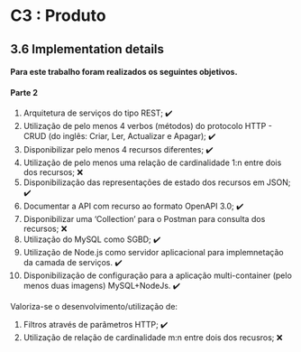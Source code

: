 # C3 : Produto

## 3.6 Implementation details

#### Para este trabalho foram realizados os seguintes objetivos.
#### Parte 2
1. Arquitetura de serviços do tipo REST; ✔️ 
2. Utilização de pelo menos 4 verbos (métodos) do protocolo HTTP - CRUD (do inglês: Criar, Ler, Actualizar e
Apagar); ✔️              
3. Disponibilizar pelo menos 4 recursos diferentes; ✔️ 
4. Utilização de pelo menos uma relação de cardinalidade 1:n entre dois dos recursos; ❌
5. Disponibilização das representações de estado dos recursos em JSON; ✔️ 
6. Documentar a API com recurso ao formato OpenAPI 3.0; ✔️ 
7. Disponibilizar uma ‘Collection’ para o Postman para consulta dos recursos; ❌
8. Utilização do MySQL como SGBD; ✔️  
9. Utilização de Node.js como servidor aplicacional para implemnetação da camada de serviços. ✔️ 
10. Disponibilização de configuração para a aplicação multi-container (pelo menos duas imagens) MySQL+NodeJs. ✔️

Valoriza-se o desenvolvimento/utilização de:
1. Filtros através de parâmetros HTTP; ✔️
2. Utilização de relação de cardinalidade m:n entre dois dos recusros; ❌



